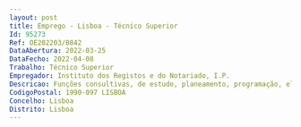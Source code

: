 ```yaml
--- 
layout: post
title: Emprego - Lisboa - Técnico Superior
Id: 95273
Ref: OE202203/0842
DataAbertura: 2022-03-25
DataFecho: 2022-04-08
Trabalho: Técnico Superior
Empregador: Instituto dos Registos e do Notariado, I.P.
Descricao: Funções consultivas, de estudo, planeamento, programação, elaboração de pareceres e projetos, com responsabilidade e autonomia técnica com enquadramento superior qualificado, no âmbito das competências definidas no artigo 10º da Deliberação nº 819 2020, de 13 de julho, publicada no DR, II Série, nº 163, de 21 deagosto, alterada pela Deliberação nº 237 2021, de 6 de janeiro, publicada no DR, II Série, nº 45, de 5 de março.
CodigoPostal: 1990-097 LISBOA
Concelho: Lisboa
Distrito: Lisboa
--- 
```

